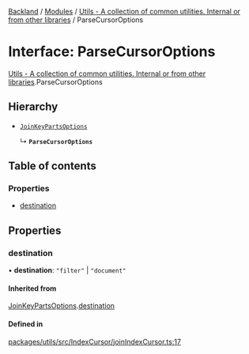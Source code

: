[Backland](../README.md) / [Modules](../modules.md) / [Utils - A collection of common utilities. Internal or from other libraries](../modules/Utils___A_collection_of_common_utilities__Internal_or_from_other_libraries.md) / ParseCursorOptions

# Interface: ParseCursorOptions

[Utils - A collection of common utilities. Internal or from other libraries](../modules/Utils___A_collection_of_common_utilities__Internal_or_from_other_libraries.md).ParseCursorOptions

## Hierarchy

- [`JoinKeyPartsOptions`](Utils___A_collection_of_common_utilities__Internal_or_from_other_libraries.JoinKeyPartsOptions.md)

  ↳ **`ParseCursorOptions`**

## Table of contents

### Properties

- [destination](Utils___A_collection_of_common_utilities__Internal_or_from_other_libraries.ParseCursorOptions.md#destination)

## Properties

### destination

• **destination**: ``"filter"`` \| ``"document"``

#### Inherited from

[JoinKeyPartsOptions](Utils___A_collection_of_common_utilities__Internal_or_from_other_libraries.JoinKeyPartsOptions.md).[destination](Utils___A_collection_of_common_utilities__Internal_or_from_other_libraries.JoinKeyPartsOptions.md#destination)

#### Defined in

[packages/utils/src/IndexCursor/joinIndexCursor.ts:17](https://github.com/antoniopresto/darch/blob/c5cd1c8/packages/utils/src/IndexCursor/joinIndexCursor.ts#L17)
